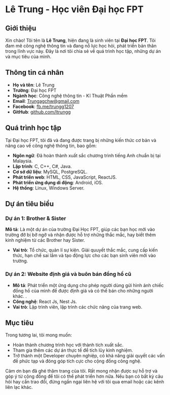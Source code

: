 # Lê Trung - Học viên Đại học FPT

## Giới thiệu

Xin chào! Tôi tên là **Lê Trung**, hiện đang là sinh viên tại **Đại học FPT**. Tôi đam mê công nghệ thông tin và đang nỗ lực học hỏi, phát triển bản thân trong lĩnh vực này. Đây là nơi tôi chia sẻ về quá trình học tập, những dự án và mục tiêu của mình.

## Thông tin cá nhân

- **Họ và tên**: Lê Trung
- **Trường**: Đại học FPT
- **Ngành học**: Công nghệ thông tin - Kĩ Thuật Phần mềm
- **Email**: [Trungagchw@gmail.com](mailto:Trungagchw@gmail.com)
- **Facebook**: [fb.me/trungg1207](https://fb.me/trungg1207)
- **GitHub**: [github.com/ltrungg](https://github.com/ltrungg)

## Quá trình học tập

Tại Đại học FPT, tôi đã và đang được trang bị những kiến thức cơ bản và nâng cao về công nghệ thông tin, bao gồm:

- **Ngôn ngữ**: Đã hoàn thành xuất sắc chương trình tiếng Anh chuẩn bị tại Malaysia.
- **Lập trình**: C, C++, C#, Java.
- **Cơ sở dữ liệu**: MySQL, PostgreSQL.
- **Phát triển web**: HTML, CSS, JavaScript, ReactJS.
- **Phát triển ứng dụng di động**: Android, iOS.
- **Hệ thống**: Linux, Windows Server.


## Dự án tiêu biểu

### Dự án 1: Brother ̃& Sister
 **Mô tả**: Là một dự án của trường Đại Học FPT, giúp các bạn học mới vào trường đỡ bị bỡ ngỡ và nhận được hỗ trợ những thắc mắc, hay biết thêm kinh nghiệm từ các Brother hay Sister.
- **Vai trò**: Tổ chức, quản lí sự kiện. Giải quuyết thắc mắc, cung cấp kiến thức, hạn chế sai lầm và tạo động lực cho các bạn sinh viên mới vào trường. 

### Dự án 2: Website định giá và buôn bán đồng hồ cũ 

- **Mô tả**: Phát triển một ứng dụng cho phép người dùng gửi hình ảnh chiếc đồng hồ của mình để được định giá và có thể bán cho những người khác. .
- **Công nghệ**: React Js, Nest Js.
- **Vai trò**: Lập trình viên, lập trình các chức năng của trang web.

## Mục tiêu

Trong tương lai, tôi mong muốn:

- Hoàn thành chương trình học với thành tích xuất sắc.
- Tham gia thêm các dự án thực tế để tích lũy kinh nghiệm.
- Trở thành một Developer chuyên nghiệp, có khả năng giải quyết các vấn đề phức tạp và đóng góp tích cực cho cộng đồng công nghệ.

Cảm ơn bạn đã ghé thăm trang của tôi. Rất mong nhận được sự hỗ trợ và góp ý từ cộng đồng để tôi có thể phát triển hơn nữa. Nếu bạn có bất kỳ câu hỏi hay cần trao đổi, đừng ngần ngại liên hệ với tôi qua email hoặc các kênh liên lạc khác.
